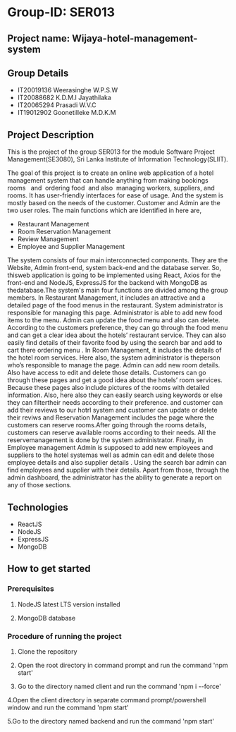 # Group-ID: SER013
## Project name: Wijaya-hotel-management-system
## Group Details

* IT20019136 Weerasinghe W.P.S.W
* IT20088682 K.D.M.I Jayathilaka
* IT20065294 Prasadi W.V.C
* IT19012902 Goonetilleke M.D.K.M

## Project Description

This is the project of the group SER013 for the module Software Project Management(SE3080), Sri Lanka Institute of Information Technology(SLIIT).


The goal of this project is to create an online web application of a hotel management system that can handle anything from making bookings rooms   and  ordering food  and also  managing workers, suppliers, and rooms. It has user-friendly interfaces for ease of usage. And the system is mostly based on the needs of the customer. Customer and Admin are the two user roles. The main functions which are identified in here are,

* Restaurant Management
* Room Reservation  Management
* Review Management
* Employee and Supplier Management


The system consists of four main interconnected components. They are the Website, Admin front-end, system back-end and the database server. So, thisweb application is going to be implemented using React, Axios for the front-end and NodeJS, ExpressJS for the backend with MongoDB as thedatabase.The system's main four functions are divided among the group members. In Restaurant Management, it includes an attractive and a detailed page of the food menus in the restaurant. System administrator is responsible for managing this page. Administrator is able to add new food items to the menu. Admin can update the food menu and also can delete. According to the customers preference, they can go through the food menu and can get a clear idea about the hotels’ restaurant service. They can also easily find details of their favorite food by using the search bar and add to cart there ordering menu . In Room Management, it includes the details of the hotel room services. Here also, the system administrator is theperson who’s responsible to manage the page. Admin can add new room  details. Also have access to edit and delete those details.
Customers can go through these pages and get a good idea about the hotels’ room  services. Because these pages also include pictures of the rooms  with detailed information. Also, here also they can easily search using keywords or else they can filtertheir needs according to their preference. and customer can add their reviews to our hotrl system and customer can  update or delete their reviws and   Reservation Management includes the page where the customers can reserve rooms.After going through the rooms details, customers can reserve available rooms according to their needs. All the reservemanagement is done by the system administrator. Finally, in Employee management Admin is supposed to add new employees and suppliers  to the hotel systemas well as admin can edit and delete those employee details and also  supplier details . Using the search bar admin can find employees  and supplier with their details. Apart from those, through the admin dashboard, the administrator has the ability to generate a report on any of those sections.

## Technologies

* ReactJS
* NodeJS
* ExpressJS
* MongoDB

## How to get started
### Prerequisites

1. NodeJS latest LTS version installed

2. MongoDB database

### Procedure of running the project

1. Clone the repository

2. Open the root directory in command prompt and run the command 'npm start'

3. Go to the directory named client  and run the command 'npm i --force'

4.Open the client directory in separate command prompt/powershell window and run the command 'npm start' 

5.Go to the directory named backend  and run the command 'npm start'

    


